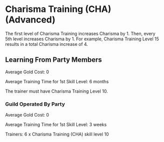 # Charisma Training (CHA) (Advanced)

The first level of Charisma Training increases Charisma by 1. Then, every 5th level increases Charisma by 1. For example, Charisma Training Level 15 results in a total Charisma increase of 4.

## Learning From Party Members

Average Gold Cost: 0

Average Training Time for 1st Skill Level: 6 months

The trainer must have Charisma Training Level 10.

### Guild Operated By Party

Average Gold Cost: 0

Average Training Time for 1st Skill Level: 3 weeks

Trainers: 6 x Charisma Training (CHA) skill level 10
